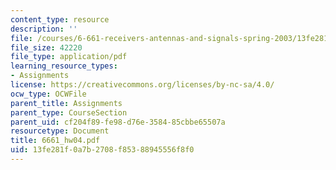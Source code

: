 ```yaml
---
content_type: resource
description: ''
file: /courses/6-661-receivers-antennas-and-signals-spring-2003/13fe281f0a7b2708f85388945556f8f0_6661_hw04.pdf
file_size: 42220
file_type: application/pdf
learning_resource_types:
- Assignments
license: https://creativecommons.org/licenses/by-nc-sa/4.0/
ocw_type: OCWFile
parent_title: Assignments
parent_type: CourseSection
parent_uid: cf204f89-fe98-d76e-3584-85cbbe65507a
resourcetype: Document
title: 6661_hw04.pdf
uid: 13fe281f-0a7b-2708-f853-88945556f8f0
---
```


